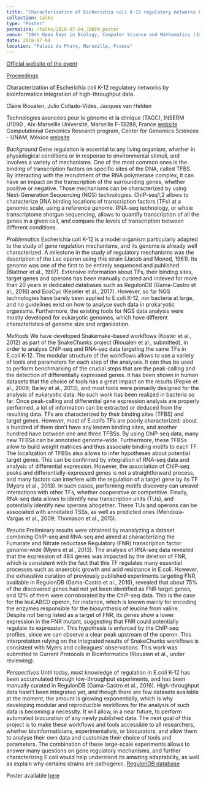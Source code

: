 ```yaml
---
title: "Characterization of Escherichia coli K-12 regulatory networks by bioinformatics integration of high-throughput data."
collection: talks
type: "Poster"
permalink: /talks/2018-07-04_JOBIM_poster
venue: "19th Open Days in Biology, Computer Science and Mathematics (JOBIM)"
date: 2018-07-04
location: "Palais du Pharo, Marseille, France"
---
```


[Official website of the event](https://jobim2018.sciencesconf.org/)

[Proceedings](https://jobim2018.sciencesconf.org/data/pages/Book_JOBIM2018_V_4.pdf)

Characterization of Escherichia coli K-12 regulatory networks by bioinformatics integration of high-throughput data.

Claire Rioualen, Julio Collado-Vides, Jacques van Helden

Technologies avancées pour le génome et la clinique (TAGC), INSERM U1090 , Aix-Marseille Université, Marseille F-13288, France [website](https://tagc.univ-amu.fr/)
Computational Genomics Research program, Center for Genomics Sciences - UNAM, México [website](http://www.ccg.unam.mx/)

*Background*
Gene regulation is essential to any living organism, whether in physiological conditions or in response to environmental stimuli, and involves a variety of mechanisms. One of the most common ones is the binding of transcription factors on specific sites of the DNA, called TFBS.  By interacting with the recruitment of the RNA polymerase complex, it can have an impact on the transcription of the surrounding genes, whether positive or negative.
Those mechanisms can be characterized by using Next-Generation Sequencing (NGS) technologies. ChIP-seq1,2 allows to characterize DNA binding locations of transcription factors (TFs) at a genomic scale, using a reference genome. RNA-seq technology, or whole transcriptome shotgun sequencing, allows to quantify transcription of all the genes in a given cell, and compare the levels of transcription between different conditions. 

*Problematics*
Escherichia coli K-12 is a model organism particularly adapted to the study of gene regulation mechanisms, and its genome is already well characterized. A milestone in the study of regulatory mechanisms was the description of the Lac operon using this strain (Jacob and Monod, 1961). Its genome was one of the first to be entirely sequenced and published (Blattner et al., 1997). Extensive information about TFs, their binding sites, target genes and operons has been manually curated and indexed for more than 20 years in dedicated databases such as RegulonDB (Gama-Castro et al., 2016) and EcoCyc (Keseler et al., 2017). 
However, so far NGS technologies have barely been applied to E.coli K-12, nor bacteria at large, and no guidelines exist on how to analyse such data in prokaryotic organisms. Furthermore, the existing tools for NGS data analysis were mostly developed for eukaryotic genomes, which have different characteristics of genome size and organization. 

*Methods*
We have developed Snakemake-based workflows (Koster et al., 2012) as part of the SnakeChunks project (Rioualen et al., submitted), in order to analyse ChIP-seq and RNA-seq data targeting the same TFs in E.coli K-12. The modular structure of the workflows allows to use a variety of tools and parameters for each step of the analyses. It can thus be used to perform benchmarking of the crucial steps that are the peak-calling and the detection of differentially expressed genes. It has been shown in human datasets that the choice of tools has a great impact on the results (Pepke et al., 2009; Bailey et al., 2013), and most tools were primarily designed for the analysis of eukaryotic data. No such work has been realized in bacteria so far. 
Once peak-calling and differential gene expression analysis are properly performed, a lot of information can be extracted or deduced from the resulting data. TFs are characterized by their binding sites (TFBS) and target genes. However, most of E.coli’s TFs are poorly characterized: about a hundred of them don’t have any known binding sites, and another hundred have between one and three TFBSs. By using ChIP-seq data, many new TFBSs can be annotated genome-wide. Furthermore, these TFBSs allow to build weight matrices and thus associate binding motifs to each TF. The localization of TFBSs also allows to infer hypotheses about potential target genes. This can be confirmed by integration of RNA-seq data and analysis of differential expression. However, the association of ChIP-seq peaks and differentially-expressed genes is not a straightforward process, and many factors can interfere with the regulation of a target gene by its TF (Myers et al., 2013). In such cases, performing motifs discovery can unravel interactions with other TFs, whether cooperative or competitive. Finally, RNA-seq data allows to identify new transcription units (TUs), and potentially identify new operons altogether. These TUs and operons can be associated with annotated TSSs, as well as predicted ones (Mendoza-Vargas et al., 2009; Thomason et al., 2015). 

*Results*
Preliminary results were obtained by reanalyzing a dataset combining ChIP-seq and RNA-seq and aimed at characterizing the Fumarate and Nitrate reductase Regulatory (FNR) transcription factor genome-wide (Myers et al., 2013). The analysis of RNA-seq data revealed that the expression of 484 genes was impacted by the deletion of FNR, which is consistent with the fact that this TF regulates many essential processes such as anaerobic growth and acid resistance in E.coli. However, the exhaustive curation of previously published experiments targeting FNR, available in RegulonDB (Gama-Castro et al., 2016), revealed that about 75% of the discovered genes had not yet been identified as FNR target genes, and 12% of them were corroborated by the ChIP-seq data. This is the case for the leuLABCD operon, for instance, which is known mainly for encoding the enzymes responsible for the biosynthesis of leucine from valine. Despite not being listed as a target of FNR, its genes show a lower expression in the FNR mutant, suggesting that FNR could potentially regulate its expression. This hypothesis is enforced by the ChIP-seq profiles, since we can observe a clear peak upstream of the operon. This interpretation relying on the integrated results of SnakeChunks workflows is consistent with  Myers and colleagues’ observations. This work was submitted to Current Protocols in Bioinformatics (Rioualen et al., under reviewing).

*Perspectives*
Until today, most knowledge of regulation in E.coli K-12 has been accumulated through low-throughput experiments, and has been manually curated in RegulonDB (Gama-Castro et al., 2016). High-throughput data hasn’t been integrated yet, and though there are few datasets available at the moment, the amount is growing exponentially, which is why developing modular and reproducible workflows for the analysis of such data is becoming a necessity. It will allow, in a near future, to perform automated biocuration of any newly published data.
The next goal of this project is to make these workflows and tools accessible to all researchers, whether bioinformaticians, experimentalists, or biocurators, and allow them to analyse their own data and customize their choice of tools and parameters.
The combination of these large-scale experiments allows to answer many questions on gene regulatory mechanisms, and further characterizing E.coli would help understand its amazing adaptability, as well as explain why certains strains are pathogenic.
[RegulonDB database](http://regulondb.ccg.unam.mx)

Poster available [here](http://rioualen.github.io/files/2018-07-04_JOBIM_poster.pdf)


